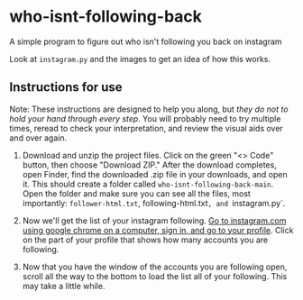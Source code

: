 # who-isnt-following-back
A simple program to figure out who isn't following you back on instagram

Look at `instagram.py` and the images to get an idea of how this works.

## Instructions for use

Note: These instructions are designed to help you along, but _they do not to hold your hand through every step_. You will probably need to try multiple times, reread to check your interpretation, and review the visual aids over and over again.

1. Download and unzip the project files. Click on the green "<> Code" button, then choose "Download ZIP." After the download completes, open Finder, find the downloaded .zip file in your downloads, and open it. This should create a folder called `who-isnt-following-back-main`. Open the folder and make sure you can see all the files, most importantly: `follower-html.txt`, following-html.txt`, and `instagram.py`.

2. Now we'll get the list of your instagram following. [Go to instagram.com using google chrome on a computer, sign in, and go to your profile](https://github.com/mrsharp-milken/who-isnt-following-back/blob/main/get-to-following-1.png). Click on the part of your profile that shows how many accounts you are following.

3. Now that you have the window of the accounts you are following open, scroll all the way to the bottom to load the list all of your following. This may take a little while.
